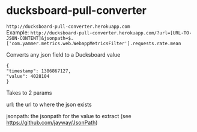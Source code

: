 ducksboard-pull-converter
=========================

`http://ducksboard-pull-converter.herokuapp.com`  
Example: `http://ducksboard-pull-converter.herokuapp.com/?url=[URL-TO-JSON-CONTENT]&jsonpath=$.['com.yammer.metrics.web.WebappMetricsFilter'].requests.rate.mean`


Converts any json field to a Ducksboard value

```
{
"timestamp": 1386867127,
"value": 4028104
}
```


Takes to 2 params  

url: the url to where the json exists  

jsonpath: the jsonpath for the value to extract (see https://github.com/jayway/JsonPath)  



